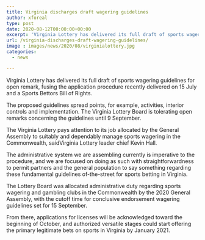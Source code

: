 ```yaml
---
title: Virginia discharges draft wagering guidelines
author: xforeal 
type: post
date: 2020-08-12T00:00:00+00:00
excerpt: 'Virginia Lottery has delivered its full draft of sports wagering guidelines for open remark, fusing the application procedure recently delivered on 15 July and a Sports Bettors Bill of Rights '
url: /virginia-discharges-draft-wagering-guidelines/
image : images/news/2020/08/virginialottery.jpg
categories:
  - news

---
```

Virginia Lottery has delivered its full draft of sports wagering guidelines for open remark, fusing the application procedure recently delivered on 15 July and a Sports Bettors Bill of Rights. 

The proposed guidelines spread points, for example, activities, interior controls and implementation. The Virginia Lottery Board is tolerating open remarks concerning the guidelines until 9 September. 

The Virginia Lottery pays attention to its job allocated by the General Assembly to suitably and dependably manage sports wagering in the Commonwealth, saidVirginia Lottery leader chief Kevin Hall. 

The administrative system we are assembling currently is imperative to the procedure, and we are focused on doing as such with straightforwardness to permit partners and the general population to say something regarding these fundamental guidelines of-the-street for sports betting in Virginia. 

The Lottery Board was allocated administrative duty regarding sports wagering and gambling clubs in the Commonwealth by the 2020 General Assembly, with the cutoff time for conclusive endorsement wagering guidelines set for 15 September. 

From there, applications for licenses will be acknowledged toward the beginning of October, and authorized versatile stages could start offering the primary legitimate bets on sports in Virginia by January 2021.